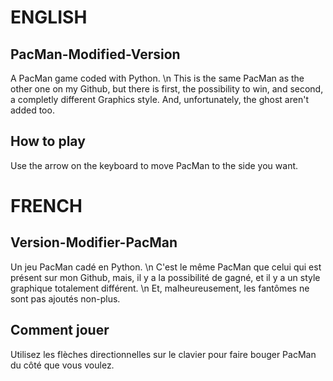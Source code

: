 #  ENGLISH  #
## PacMan-Modified-Version ##
A PacMan game coded with Python. \n
This is the same PacMan as the other one on my Github, but there is first, the possibility to win, and second, a completly different Graphics style. And, unfortunately, the ghost aren't added too.

## How to play ##
Use the arrow on the keyboard to move PacMan to the side you want.

#  FRENCH  #
## Version-Modifier-PacMan ##
Un jeu PacMan cadé en Python. \n
C'est le même PacMan que celui qui est présent sur mon Github, mais, il y a la possibilité de gagné, et il y a un style graphique totalement différent. \n
Et, malheureusement, les fantômes ne sont pas ajoutés non-plus.

## Comment jouer ##
Utilisez les flèches directionnelles sur le clavier pour faire bouger PacMan
du côté que vous voulez.
